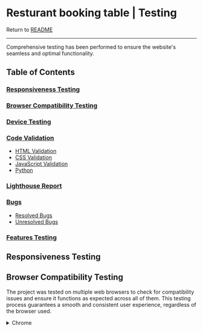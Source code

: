 # Resturant booking table | Testing

Return to [README](README.md)
- - -
Comprehensive testing has been performed to ensure the website's seamless and optimal functionality.

## Table of Contents
### [Responsiveness Testing](#responsiveness-testing-1)
### [Browser Compatibility Testing](#browser-compatibility-testing-1)
### [Device Testing](#device-testing-1)
### [Code Validation](#code-validation-1)
* [HTML Validation](#html-validation)
* [CSS Validation](#css-validation)
* [JavaScript Validation](#javascript-validation)
* [Python](#python)
### [Lighthouse Report](#lighthouse-report-1)
### [Bugs](#bugs-1)
* [Resolved Bugs](#resolved-bugs)
* [Unresolved Bugs](#unresolved-bug)
### [Features Testing](#features-testing-1)

## Responsiveness Testing



## Browser Compatibility Testing
The project was tested on multiple web browsers to check for compatibility issues and ensure it functions as expected across all of them. This testing process guarantees a smooth and consistent user experience, regardless of the browser used.

<details>
<summary> Chrome
</summary>
![Chrome](documentation/validation/chrom.png)

<details>
<summary> Microsoft Edge
</summary>
![Microsoft Edge](documentation/validation/Microsoft_edge.png)


<details>
<summary> Opera
</summary>
![Opera](documentation/validation/opera.png)

<details>
<summary> Mozilla
</summary>
![Mozilla](documentation/validation/Mozilla.png)

## Device Testing


## Code Validation

### HTML Validation

### CSS Validation

### JavaScript Validation

### Python



## Lighthouse Report


## Bugs

### Resolved Bugs

### Unresolved Bug


## Features Testing